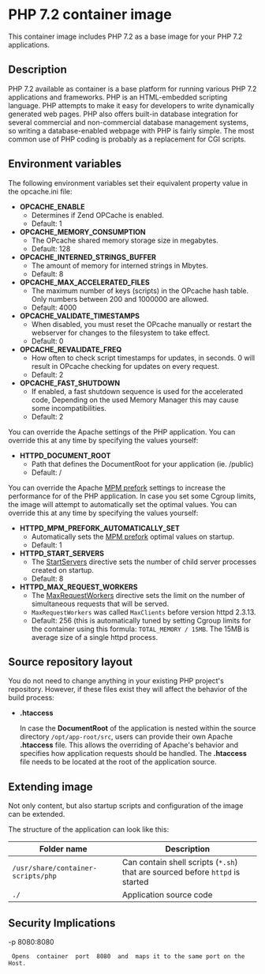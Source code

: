 PHP 7.2 container image
================

This container image includes PHP 7.2 as a base image for your PHP 7.2 applications.

Description
-----------

PHP 7.2 available as container is a base platform for
running various PHP 7.2 applications and frameworks.
PHP is an HTML-embedded scripting language. PHP attempts to make it easy for developers 
to write dynamically generated web pages. PHP also offers built-in database integration 
for several commercial and non-commercial database management systems, so writing 
a database-enabled webpage with PHP is fairly simple. The most common use of PHP coding 
is probably as a replacement for CGI scripts.

Environment variables
---------------------

The following environment variables set their equivalent property value in the opcache.ini file:
* **OPCACHE_ENABLE**
  * Determines if Zend OPCache is enabled.
  * Default: 1
* **OPCACHE_MEMORY_CONSUMPTION**
  * The OPcache shared memory storage size in megabytes.
  * Default: 128
* **OPCACHE_INTERNED_STRINGS_BUFFER**
  * The amount of memory for interned strings in Mbytes.
  * Default: 8  
* **OPCACHE_MAX_ACCELERATED_FILES**
  * The maximum number of keys (scripts) in the OPcache hash table. Only numbers between 200 and 1000000 are allowed.
  * Default: 4000
* **OPCACHE_VALIDATE_TIMESTAMPS**
  * When disabled, you must reset the OPcache manually or restart the webserver for changes to the filesystem to take effect.
  * Default: 0  
* **OPCACHE_REVALIDATE_FREQ**
  * How often to check script timestamps for updates, in seconds. 0 will result in OPcache checking for updates on every request.
  * Default: 2
* **OPCACHE_FAST_SHUTDOWN**
  * If enabled, a fast shutdown sequence is used for the accelerated code, Depending on the used Memory Manager this may cause some incompatibilities.
  * Default: 2  


You can override the Apache settings of the PHP application. You can override this at any time by 
specifying the values yourself:
* **HTTPD_DOCUMENT_ROOT**
  * Path that defines the DocumentRoot for your application (ie. /public)
  * Default: /


You can override the Apache [MPM prefork](https://httpd.apache.org/docs/2.4/mod/mpm_common.html)
settings to increase the performance for of the PHP application. In case you set
some Cgroup limits, the image will attempt to automatically set the
optimal values. You can override this at any time by specifying the values
yourself:
* **HTTPD_MPM_PREFORK_AUTOMATICALLY_SET**
  * Automatically sets the [MPM prefork](https://httpd.apache.org/docs/2.4/mod/mpm_common.html) optimal values on startup.
  * Default: 1
* **HTTPD_START_SERVERS**
  * The [StartServers](https://httpd.apache.org/docs/2.4/mod/mpm_common.html#startservers)
    directive sets the number of child server processes created on startup.
  * Default: 8
* **HTTPD_MAX_REQUEST_WORKERS**
  * The [MaxRequestWorkers](https://httpd.apache.org/docs/2.4/mod/mpm_common.html#maxrequestworkers)
    directive sets the limit on the number of simultaneous requests that will be served.
  * `MaxRequestWorkers` was called `MaxClients` before version httpd 2.3.13.
  * Default: 256 (this is automatically tuned by setting Cgroup limits for the container using this formula:
    `TOTAL_MEMORY / 15MB`. The 15MB is average size of a single httpd process.


Source repository layout
------------------------

You do not need to change anything in your existing PHP project's repository.
However, if these files exist they will affect the behavior of the build process:

* **.htaccess**

  In case the **DocumentRoot** of the application is nested within the source directory `/opt/app-root/src`,
  users can provide their own Apache **.htaccess** file.  This allows the overriding of Apache's behavior and
  specifies how application requests should be handled. The **.htaccess** file needs to be located at the root
  of the application source.


Extending image
---------------
Not only content, but also startup scripts and configuration of the image can
be extended.

The structure of the application can look like this:

| Folder name       | Description                |
|-------------------|----------------------------|
| `/usr/share/container-scripts/php`| Can contain shell scripts (`*.sh`) that are sourced before `httpd` is started|
| `./`              | Application source code |


Security Implications
---------------------

-p 8080:8080

     Opens  container  port  8080  and  maps it to the same port on the Host.